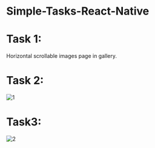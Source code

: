# Simple-Tasks-React-Native

# Task 1:
Horizontal scrollable images page in gallery.

# Task 2:
![1](https://github.com/user-attachments/assets/507f289f-d1a5-49fb-ab9f-88281d2c0873)

# Task3:
![2](https://github.com/user-attachments/assets/d58a0ded-b927-4d90-bff0-37b5077fc12c)
